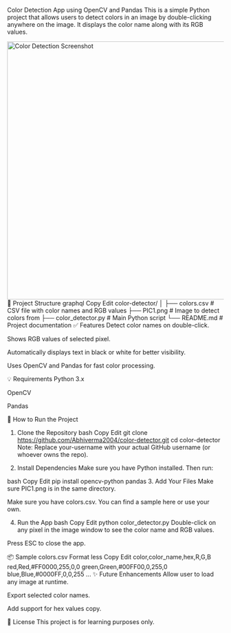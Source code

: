 Color Detection App using OpenCV and Pandas
This is a simple Python project that allows users to detect colors in an image by double-clicking anywhere on the image. It displays the color name along with its RGB values.

<img src="https://i.imgur.com/WvQw2kL.png" alt="Color Detection Screenshot" width="600"/>
📁 Project Structure
graphql
Copy
Edit
color-detector/
│
├── colors.csv           # CSV file with color names and RGB values
├── PIC1.png             # Image to detect colors from
├── color_detector.py    # Main Python script
└── README.md            # Project documentation
✅ Features
Detect color names on double-click.

Shows RGB values of selected pixel.

Automatically displays text in black or white for better visibility.

Uses OpenCV and Pandas for fast color processing.

💡 Requirements
Python 3.x

OpenCV

Pandas

🚀 How to Run the Project
1. Clone the Repository
bash
Copy
Edit
git clone https://github.com/Abhiverma2004/color-detector.git
cd color-detector
Note: Replace your-username with your actual GitHub username (or whoever owns the repo).

2. Install Dependencies
Make sure you have Python installed. Then run:

bash
Copy
Edit
pip install opencv-python pandas
3. Add Your Files
Make sure PIC1.png is in the same directory.

Make sure you have colors.csv. You can find a sample here or use your own.

4. Run the App
bash
Copy
Edit
python color_detector.py
Double-click on any pixel in the image window to see the color name and RGB values.

Press ESC to close the app.

📦 Sample colors.csv Format
less
Copy
Edit
color,color_name,hex,R,G,B
red,Red,#FF0000,255,0,0
green,Green,#00FF00,0,255,0
blue,Blue,#0000FF,0,0,255
...
✨ Future Enhancements
Allow user to load any image at runtime.

Export selected color names.

Add support for hex values copy.

📜 License
This project is for learning purposes only.

